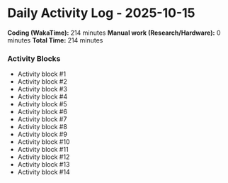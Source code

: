 # Daily Activity Log - 2025-10-15

**Coding (WakaTime):** 214 minutes
**Manual work (Research/Hardware):** 0 minutes
**Total Time:** 214 minutes

### Activity Blocks
- Activity block #1
- Activity block #2
- Activity block #3
- Activity block #4
- Activity block #5
- Activity block #6
- Activity block #7
- Activity block #8
- Activity block #9
- Activity block #10
- Activity block #11
- Activity block #12
- Activity block #13
- Activity block #14
